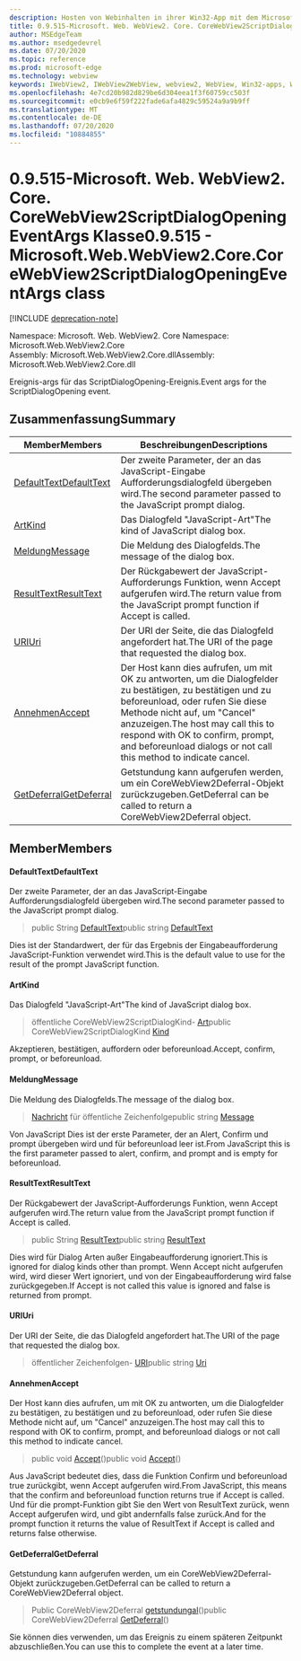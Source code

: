 ```yaml
---
description: Hosten von Webinhalten in ihrer Win32-App mit dem Microsoft Edge WebView2-Steuerelement
title: 0.9.515-Microsoft. Web. WebView2. Core. CoreWebView2ScriptDialogOpeningEventArgs
author: MSEdgeTeam
ms.author: msedgedevrel
ms.date: 07/20/2020
ms.topic: reference
ms.prod: microsoft-edge
ms.technology: webview
keywords: IWebView2, IWebView2WebView, webview2, WebView, Win32-apps, Win32, Edge, ICoreWebView2, ICoreWebView2Controller, Browser-Steuerelement, Edge-HTML
ms.openlocfilehash: 4e7cd20b982d829be6d304eea1f3f60759cc503f
ms.sourcegitcommit: e0cb9e6f59f222fade6afa4829c59524a9a9b9ff
ms.translationtype: MT
ms.contentlocale: de-DE
ms.lasthandoff: 07/20/2020
ms.locfileid: "10884855"
---
```

# <span data-ttu-id="4279c-104">0.9.515-Microsoft. Web. WebView2. Core. CoreWebView2ScriptDialogOpeningEventArgs Klasse</span><span class="sxs-lookup"><span data-stu-id="4279c-104">0.9.515 - Microsoft.Web.WebView2.Core.CoreWebView2ScriptDialogOpeningEventArgs class</span></span> 

[!INCLUDE [deprecation-note](../../includes/deprecation-note.md)]

<span data-ttu-id="4279c-105">Namespace: Microsoft. Web. WebView2. Core </span><span class="sxs-lookup"><span data-stu-id="4279c-105">Namespace: Microsoft.Web.WebView2.Core</span></span>\
<span data-ttu-id="4279c-106">Assembly: Microsoft.Web.WebView2.Core.dll</span><span class="sxs-lookup"><span data-stu-id="4279c-106">Assembly: Microsoft.Web.WebView2.Core.dll</span></span>

<span data-ttu-id="4279c-107">Ereignis-args für das ScriptDialogOpening-Ereignis.</span><span class="sxs-lookup"><span data-stu-id="4279c-107">Event args for the ScriptDialogOpening event.</span></span>

## <span data-ttu-id="4279c-108">Zusammenfassung</span><span class="sxs-lookup"><span data-stu-id="4279c-108">Summary</span></span>

 <span data-ttu-id="4279c-109">Member</span><span class="sxs-lookup"><span data-stu-id="4279c-109">Members</span></span>                        | <span data-ttu-id="4279c-110">Beschreibungen</span><span class="sxs-lookup"><span data-stu-id="4279c-110">Descriptions</span></span>
--------------------------------|---------------------------------------------
[<span data-ttu-id="4279c-111">DefaultText</span><span class="sxs-lookup"><span data-stu-id="4279c-111">DefaultText</span></span>](#defaulttext) | <span data-ttu-id="4279c-112">Der zweite Parameter, der an das JavaScript-Eingabe Aufforderungsdialogfeld übergeben wird.</span><span class="sxs-lookup"><span data-stu-id="4279c-112">The second parameter passed to the JavaScript prompt dialog.</span></span>
[<span data-ttu-id="4279c-113">Art</span><span class="sxs-lookup"><span data-stu-id="4279c-113">Kind</span></span>](#kind) | <span data-ttu-id="4279c-114">Das Dialogfeld "JavaScript-Art"</span><span class="sxs-lookup"><span data-stu-id="4279c-114">The kind of JavaScript dialog box.</span></span>
[<span data-ttu-id="4279c-115">Meldung</span><span class="sxs-lookup"><span data-stu-id="4279c-115">Message</span></span>](#message) | <span data-ttu-id="4279c-116">Die Meldung des Dialogfelds.</span><span class="sxs-lookup"><span data-stu-id="4279c-116">The message of the dialog box.</span></span>
[<span data-ttu-id="4279c-117">ResultText</span><span class="sxs-lookup"><span data-stu-id="4279c-117">ResultText</span></span>](#resulttext) | <span data-ttu-id="4279c-118">Der Rückgabewert der JavaScript-Aufforderungs Funktion, wenn Accept aufgerufen wird.</span><span class="sxs-lookup"><span data-stu-id="4279c-118">The return value from the JavaScript prompt function if Accept is called.</span></span>
[<span data-ttu-id="4279c-119">URI</span><span class="sxs-lookup"><span data-stu-id="4279c-119">Uri</span></span>](#uri) | <span data-ttu-id="4279c-120">Der URI der Seite, die das Dialogfeld angefordert hat.</span><span class="sxs-lookup"><span data-stu-id="4279c-120">The URI of the page that requested the dialog box.</span></span>
[<span data-ttu-id="4279c-121">Annehmen</span><span class="sxs-lookup"><span data-stu-id="4279c-121">Accept</span></span>](#accept) | <span data-ttu-id="4279c-122">Der Host kann dies aufrufen, um mit OK zu antworten, um die Dialogfelder zu bestätigen, zu bestätigen und zu beforeunload, oder rufen Sie diese Methode nicht auf, um "Cancel" anzuzeigen.</span><span class="sxs-lookup"><span data-stu-id="4279c-122">The host may call this to respond with OK to confirm, prompt, and beforeunload dialogs or not call this method to indicate cancel.</span></span>
[<span data-ttu-id="4279c-123">GetDeferral</span><span class="sxs-lookup"><span data-stu-id="4279c-123">GetDeferral</span></span>](#getdeferral) | <span data-ttu-id="4279c-124">Getstundung kann aufgerufen werden, um ein CoreWebView2Deferral-Objekt zurückzugeben.</span><span class="sxs-lookup"><span data-stu-id="4279c-124">GetDeferral can be called to return a CoreWebView2Deferral object.</span></span>

## <span data-ttu-id="4279c-125">Member</span><span class="sxs-lookup"><span data-stu-id="4279c-125">Members</span></span>

#### <span data-ttu-id="4279c-126">DefaultText</span><span class="sxs-lookup"><span data-stu-id="4279c-126">DefaultText</span></span> 

<span data-ttu-id="4279c-127">Der zweite Parameter, der an das JavaScript-Eingabe Aufforderungsdialogfeld übergeben wird.</span><span class="sxs-lookup"><span data-stu-id="4279c-127">The second parameter passed to the JavaScript prompt dialog.</span></span>

> <span data-ttu-id="4279c-128">public String [DefaultText](#defaulttext)</span><span class="sxs-lookup"><span data-stu-id="4279c-128">public string [DefaultText](#defaulttext)</span></span>

<span data-ttu-id="4279c-129">Dies ist der Standardwert, der für das Ergebnis der Eingabeaufforderung JavaScript-Funktion verwendet wird.</span><span class="sxs-lookup"><span data-stu-id="4279c-129">This is the default value to use for the result of the prompt JavaScript function.</span></span>

#### <span data-ttu-id="4279c-130">Art</span><span class="sxs-lookup"><span data-stu-id="4279c-130">Kind</span></span> 

<span data-ttu-id="4279c-131">Das Dialogfeld "JavaScript-Art"</span><span class="sxs-lookup"><span data-stu-id="4279c-131">The kind of JavaScript dialog box.</span></span>

> <span data-ttu-id="4279c-132">öffentliche CoreWebView2ScriptDialogKind- [Art](#kind)</span><span class="sxs-lookup"><span data-stu-id="4279c-132">public CoreWebView2ScriptDialogKind [Kind](#kind)</span></span>

<span data-ttu-id="4279c-133">Akzeptieren, bestätigen, auffordern oder beforeunload.</span><span class="sxs-lookup"><span data-stu-id="4279c-133">Accept, confirm, prompt, or beforeunload.</span></span>

#### <span data-ttu-id="4279c-134">Meldung</span><span class="sxs-lookup"><span data-stu-id="4279c-134">Message</span></span> 

<span data-ttu-id="4279c-135">Die Meldung des Dialogfelds.</span><span class="sxs-lookup"><span data-stu-id="4279c-135">The message of the dialog box.</span></span>

> <span data-ttu-id="4279c-136">[Nachricht](#message) für öffentliche Zeichenfolge</span><span class="sxs-lookup"><span data-stu-id="4279c-136">public string [Message](#message)</span></span>

<span data-ttu-id="4279c-137">Von JavaScript Dies ist der erste Parameter, der an Alert, Confirm und prompt übergeben wird und für beforeunload leer ist.</span><span class="sxs-lookup"><span data-stu-id="4279c-137">From JavaScript this is the first parameter passed to alert, confirm, and prompt and is empty for beforeunload.</span></span>

#### <span data-ttu-id="4279c-138">ResultText</span><span class="sxs-lookup"><span data-stu-id="4279c-138">ResultText</span></span> 

<span data-ttu-id="4279c-139">Der Rückgabewert der JavaScript-Aufforderungs Funktion, wenn Accept aufgerufen wird.</span><span class="sxs-lookup"><span data-stu-id="4279c-139">The return value from the JavaScript prompt function if Accept is called.</span></span>

> <span data-ttu-id="4279c-140">public String [ResultText](#resulttext)</span><span class="sxs-lookup"><span data-stu-id="4279c-140">public string [ResultText](#resulttext)</span></span>

<span data-ttu-id="4279c-141">Dies wird für Dialog Arten außer Eingabeaufforderung ignoriert.</span><span class="sxs-lookup"><span data-stu-id="4279c-141">This is ignored for dialog kinds other than prompt.</span></span> <span data-ttu-id="4279c-142">Wenn Accept nicht aufgerufen wird, wird dieser Wert ignoriert, und von der Eingabeaufforderung wird false zurückgegeben.</span><span class="sxs-lookup"><span data-stu-id="4279c-142">If Accept is not called this value is ignored and false is returned from prompt.</span></span>

#### <span data-ttu-id="4279c-143">URI</span><span class="sxs-lookup"><span data-stu-id="4279c-143">Uri</span></span> 

<span data-ttu-id="4279c-144">Der URI der Seite, die das Dialogfeld angefordert hat.</span><span class="sxs-lookup"><span data-stu-id="4279c-144">The URI of the page that requested the dialog box.</span></span>

> <span data-ttu-id="4279c-145">öffentlicher Zeichenfolgen- [URI](#uri)</span><span class="sxs-lookup"><span data-stu-id="4279c-145">public string [Uri](#uri)</span></span>

#### <span data-ttu-id="4279c-146">Annehmen</span><span class="sxs-lookup"><span data-stu-id="4279c-146">Accept</span></span> 

<span data-ttu-id="4279c-147">Der Host kann dies aufrufen, um mit OK zu antworten, um die Dialogfelder zu bestätigen, zu bestätigen und zu beforeunload, oder rufen Sie diese Methode nicht auf, um "Cancel" anzuzeigen.</span><span class="sxs-lookup"><span data-stu-id="4279c-147">The host may call this to respond with OK to confirm, prompt, and beforeunload dialogs or not call this method to indicate cancel.</span></span>

> <span data-ttu-id="4279c-148">public void [Accept](#accept)()</span><span class="sxs-lookup"><span data-stu-id="4279c-148">public void [Accept](#accept)()</span></span>

<span data-ttu-id="4279c-149">Aus JavaScript bedeutet dies, dass die Funktion Confirm und beforeunload true zurückgibt, wenn Accept aufgerufen wird.</span><span class="sxs-lookup"><span data-stu-id="4279c-149">From JavaScript, this means that the confirm and beforeunload function returns true if Accept is called.</span></span> <span data-ttu-id="4279c-150">Und für die prompt-Funktion gibt Sie den Wert von ResultText zurück, wenn Accept aufgerufen wird, und gibt andernfalls false zurück.</span><span class="sxs-lookup"><span data-stu-id="4279c-150">And for the prompt function it returns the value of ResultText if Accept is called and returns false otherwise.</span></span>

#### <span data-ttu-id="4279c-151">GetDeferral</span><span class="sxs-lookup"><span data-stu-id="4279c-151">GetDeferral</span></span> 

<span data-ttu-id="4279c-152">Getstundung kann aufgerufen werden, um ein CoreWebView2Deferral-Objekt zurückzugeben.</span><span class="sxs-lookup"><span data-stu-id="4279c-152">GetDeferral can be called to return a CoreWebView2Deferral object.</span></span>

> <span data-ttu-id="4279c-153">Public CoreWebView2Deferral [getstundungal](#getdeferral)()</span><span class="sxs-lookup"><span data-stu-id="4279c-153">public CoreWebView2Deferral [GetDeferral](#getdeferral)()</span></span>

<span data-ttu-id="4279c-154">Sie können dies verwenden, um das Ereignis zu einem späteren Zeitpunkt abzuschließen.</span><span class="sxs-lookup"><span data-stu-id="4279c-154">You can use this to complete the event at a later time.</span></span>

